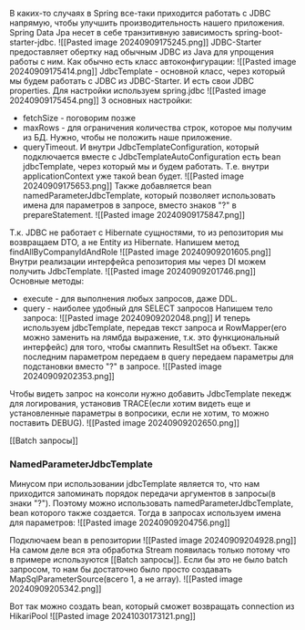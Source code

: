 В каких-то случаях в Spring все-таки приходится работать с JDBC напрямую, чтобы улучшить производительность нашего приложения.
Spring Data Jpa несет в себе транзитивную зависимость spring-boot-starter-jdbc.
![[Pasted image 20240909175245.png]]
JDBC-Starter предоставляет обертку над обычным JDBC из Java для упрощения работы с ним.
Как обычно есть класс автоконфигурации:
![[Pasted image 20240909175414.png]]
JdbcTemplate - основной класс, через который мы будем работать с JDBC из JDBC-Starter.
И есть свои JDBC properties. Для настройки используем spring.jdbc 
![[Pasted image 20240909175454.png]]
3 основных настройки:
- fetchSize - поговорим позже
- maxRows - для ограничения количества строк, которое мы получим из БД. Нужно, чтобы не положить наше приложение.
- queryTimeout.
И внутри JdbcTemplateConfiguration, который подключается вместе с JdbcTemplateAutoConfiguration есть bean jdbcTemplate, через который мы и будем работать. Т.е. внутри applicationContext уже такой bean будет.
![[Pasted image 20240909175653.png]]
Также добавляется bean namedParameterJdbcTemplate, который позволяет использовать имена для параметров в запросе, вместо знаков "?" в prepareStatement.
![[Pasted image 20240909175847.png]]

Т.к. JDBC не работает с Hibernate сущностями, то из репозитория мы возвращаем DTO, а не Entity из Hibernate. Напишем метод findAllByCompanyIdAndRole
![[Pasted image 20240909201605.png]]
Внутри реализации интерфейса репозитория мы через DI можем получить JdbcTemplate.
![[Pasted image 20240909201746.png]]
Основные методы:
- execute - для выполнения любых запросов, даже DDL.
- query - наиболее удобный для SELECT запросов
Напишем тело запроса:
![[Pasted image 20240909202048.png]]
И теперь используем jdbcTemplate, передав текст запроса и RowMapper(его можно заменить на лямбда выражение, т.к. это функциональный интерфейс) для того, чтобы смаппить ResultSet на объект. Также последним параметром передаем в query передаем параметры для подстановки вместо "?" в запросе.
![[Pasted image 20240909202353.png]]

Чтобы видеть запрос на консоли нужно добавить JdbcTemplate пекедж для логирования, установив TRACE(если хотим видеть еще и установленные параметры в вопросики, если не хотим, то можно поставить DEBUG).
![[Pasted image 20240909202650.png]]

[[Batch запросы]]

### NamedParameterJdbcTemplate
Минусом при использовании jdbcTemplate является то, что нам приходится запоминать порядок передачи аргументов в запросы(в знаки "?").
Поэтому можно использовать namedParameterJdbcTemplate, bean которого также создается. Тогда в запросах используем имена для параметров: ![[Pasted image 20240909204756.png]]

Подключаем bean в репозитории
![[Pasted image 20240909204928.png]]
На самом деле вся эта обработка Stream появилась только потому что в примере используются [[Batch запросы]]. Если бы это не было batch запросом, то нам бы достаточно было просто создавать MapSqlParameterSource(всего 1, а не array).
![[Pasted image 20240909205342.png]]

Вот так можно создать bean, который сможет возвращать connection из HikariPool
![[Pasted image 20241030173121.png]]